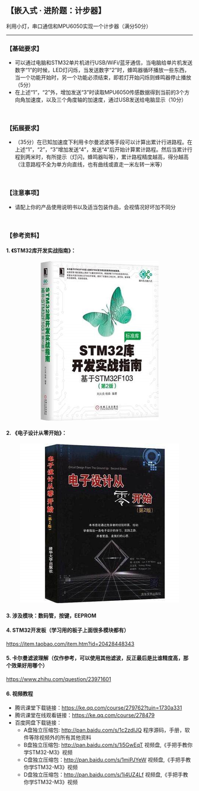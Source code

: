 ## 【嵌入式 · 进阶题：计步器】  
利用小灯，串口通信和MPU6050实现一个计步器（满分50分）  

---

### 【基础要求】
- 可以通过电脑和STM32单片机进行USB/WiFi/蓝牙通信，当电脑给单片机发送数字“1”的时候，LED灯闪烁，当发送数字“2”时，蜂鸣器循环播放一些东西，当一个功能开始时，另一个功能必须结束，即若灯开始闪烁则蜂鸣器停止播放（5分）  
- 在上述“1”，“2”外，增加发送“3”时读取MPU6050传感数据得到当前的3个方向角加速度，以及三个角度轴的加速度，通过USB发送给电脑显示（10分）  
<br />
  
### 【拓展要求】
- （35分）在已知加速度下利用卡尔曼滤波等手段可以计算出累计行进路程。在上述“1”，“2”，“3”增加发送“4”，发送“4”后开始计算累计路程。然后当累计行程到两米时，有所提示（灯闪，蜂鸣器叫等），累计路程精度越高，得分越高（注意路程不全为单方向直线，也有曲线或直走一米左转一米等） 
<br />
  
### 【注意事项】   
- 请配上你的产品使用说明书以及适当包装作品，会视情况好坏加不同分
<br />
  
### 【参考资料】
#### 1. 《STM32库开发实战指南》：
<p align="center">
 <img src="https://github.com/CXCYGZF-UESTC/SME_2018/raw/master/%E5%B5%8C%E5%85%A5%E5%BC%8F%20%C2%B7%20%E8%BF%9B%E9%98%B6%E9%A2%98/picture/%E5%9B%BE%E4%B8%80.jpg">
</p>  
  
#### 2. 《电子设计从零开始》：
<p align="center">
 <img src="https://github.com/CXCYGZF-UESTC/SME_2018/raw/master/%E5%B5%8C%E5%85%A5%E5%BC%8F%20%C2%B7%20%E8%BF%9B%E9%98%B6%E9%A2%98/picture/%E5%9B%BE%E4%BA%8C.jpg">
</p>  
  
#### 3. 涉及模块：数码管，按键，EEPROM
#### 4. STM32开发板（学习用的板子上面很多模块都有）  
https://item.taobao.com/item.htm?id=20428448343  
#### 5. 卡尔曼滤波理解（仅作参考，可以使用其他滤波，反正最后是比谁精度高，那个效果好用哪个）  
https://www.zhihu.com/question/23971601
#### 6. 视频教程  <br />
- 腾讯课堂下载链接：https://ke.qq.com/course/279762?tuin=1730a331  
- 腾讯课堂在线观看链接：https://ke.qq.com/course/278479  
- 百度网盘下载链接：  
  - A盘独立压缩包: http://pan.baidu.com/s/1c2zdIJQ 程序源码，手册，软件等除视频外的所有其他资料  
  - B盘独立压缩包: http://pan.baidu.com/s/1i5GwEqT 视频盘,《手把手教你学STM32-M3》视频  
  - C盘独立压缩包：http://pan.baidu.com/s/1miPJYeW 视频盘,《手把手教你学STM32-M3》视频  
  - D盘独立压缩包：http://pan.baidu.com/s/1i4UZ4Lf 视频盘,《手把手教你学STM32-M3》视频  

